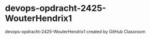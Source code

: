 # devops-opdracht-2425-WouterHendrix1
devops-opdracht-2425-WouterHendrix1 created by GitHub Classroom

